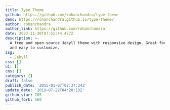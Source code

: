 ```yaml
---
title: Type Theme
github: https://github.com/rohanchandra/type-theme
demo: https://rohanchandra.github.io/type-theme/
author: rohanchandra
author_link: https://github.com/rohanchandra
date: 2023-11-30T07:51:44.477Z
description: >-
  A free and open-source Jekyll theme with responsive design. Great for blogs
  and easy to customize.
ssg:
  - Jekyll
css: []
ui: []
cms: []
category: []
draft: false
publish_date: '2015-01-07T02:37:24Z'
update_date: '2019-07-22T04:20:13Z'
github_star: 705
github_fork: 560
---
```

